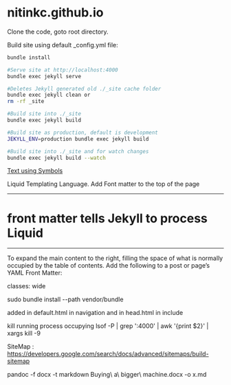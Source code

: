 # nitinkc.github.io

Clone the code, goto root directory.

Build site using default _config.yml file:

```sh
bundle install 

#Serve site at http://localhost:4000
bundle exec jekyll serve
```

```sh
#Deletes Jekyll generated old ./_site cache folder
bundle exec jekyll clean or 
rm -rf _site 

#Build site into ./_site
bundle exec jekyll build

#Build site as production, default is development
JEKYLL_ENV=production bundle exec jekyll build

#Build site into ./_site and for watch changes
bundle exec jekyll build --watch
```
 
[Text using Symbols](https://fsymbols.com/generators/encool/)

Liquid Templating Language. Add Font matter to the top of the page

---
# front matter tells Jekyll to process Liquid
---

To expand the main content to the right, filling the space of what is normally occupied by the table of contents. Add the following to a post or page’s YAML Front Matter:

classes: wide

sudo bundle install --path vendor/bundle 


added in default.html in navigation and in head.html in include
<!-- Added to allow font awesome icons -->
<script src="https://use.fontawesome.com/releases/v5.0.2/js/all.js"></script>   

kill running process occupying 
lsof -P | grep ':4000' | awk '{print $2}' | xargs kill -9

SiteMap : https://developers.google.com/search/docs/advanced/sitemaps/build-sitemap


pandoc -f docx -t markdown Buying\ a\ bigger\ machine.docx -o x.md  